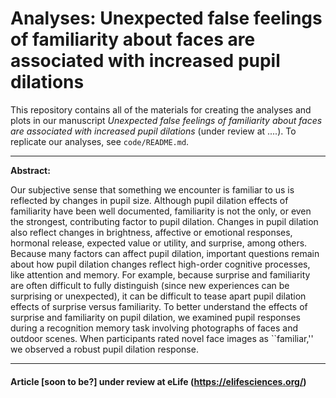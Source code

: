 # Analyses: Unexpected false feelings of familiarity about faces are associated with increased pupil dilations

This repository contains all of the materials for creating the analyses and plots in our manuscript <i>Unexpected false feelings of familiarity about faces are associated with increased pupil dilations</i> (under review at ....<!--a href ="https://elifesciences.org/">eLife</a-->). To replicate our analyses, see `code/README.md`.

<hr>

<b>Abstract:</b> 

Our subjective sense that something we encounter is familiar to us is reflected by changes in pupil size.  Although pupil dilation effects of familiarity have been well documented, familiarity is not the only, or even the strongest, contributing factor to pupil dilation.  Changes in pupil dilation also reflect changes in brightness, affective or emotional responses, hormonal release, expected value or utility, and surprise, among others.  Because many factors can affect pupil dilation, important questions remain about how pupil dilation changes reflect high-order cognitive processes, like attention and memory.  For example, because surprise and familiarity are often difficult to fully distinguish (since new experiences can be surprising or unexpected), it can be difficult to tease apart pupil dilation effects of surprise versus familiarity.  To better understand the effects of surprise and familiarity on pupil dilation, we examined pupil responses during a recognition memory task involving photographs of faces and outdoor scenes.  When participants rated novel face images as ``familiar,'' we observed a robust pupil dilation response.


<hr />

#### Article [soon to be?] under review at eLife (https://elifesciences.org/) 






